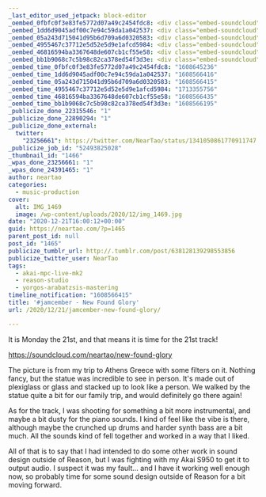 ```yaml
---
_last_editor_used_jetpack: block-editor
_oembed_0fbfc0f3e83fe5772d07a49c2454fdc8: <div class="embed-soundcloud"><iframe title="Fortress Of Self by NearTao" width="500" height="400" scrolling="no" frameborder="no" src="https://w.soundcloud.com/player/?visual=true&url=https%3A%2F%2Fapi.soundcloud.com%2Ftracks%2F952272271&show_artwork=true&maxwidth=500&maxheight=750&dnt=1"></iframe></div>
_oembed_1dd6d9045adf00c7e94c59da1a042537: <div class="embed-soundcloud"><iframe title="New Found Glory by NearTao" width="584" height="400" scrolling="no" frameborder="no" src="https://w.soundcloud.com/player/?visual=true&url=https%3A%2F%2Fapi.soundcloud.com%2Ftracks%2F951734203&show_artwork=true&maxwidth=584&maxheight=876&dnt=1"></iframe></div>
_oembed_05a243d715041d95b6d709a6d0320583: <div class="embed-soundcloud"><iframe title="New Found Glory by NearTao" width="776" height="400" scrolling="no" frameborder="no" src="https://w.soundcloud.com/player/?visual=true&url=https%3A%2F%2Fapi.soundcloud.com%2Ftracks%2F951734203&show_artwork=true&maxwidth=776&maxheight=1000&dnt=1"></iframe></div>
_oembed_4955467c37712e5d52e5d9e1afcd5984: <div class="embed-soundcloud"><iframe title="New Found Glory by NearTao" width="500" height="400" scrolling="no" frameborder="no" src="https://w.soundcloud.com/player/?visual=true&url=https%3A%2F%2Fapi.soundcloud.com%2Ftracks%2F951734203&show_artwork=true&maxheight=750&maxwidth=500"></iframe></div>
_oembed_46816594ba3367648de607cb1cf55e58: <div class="embed-soundcloud"><iframe title="New Found Glory by NearTao" width="500" height="400" scrolling="no" frameborder="no" src="https://w.soundcloud.com/player/?visual=true&url=https%3A%2F%2Fapi.soundcloud.com%2Ftracks%2F951734203&show_artwork=true&maxwidth=500&maxheight=750&dnt=1"></iframe></div>
_oembed_bb1b9068c7c5b98c82ca378ed54f3d3e: <div class="embed-soundcloud"><iframe title="New Found Glory by NearTao" width="750" height="400" scrolling="no" frameborder="no" src="https://w.soundcloud.com/player/?visual=true&url=https%3A%2F%2Fapi.soundcloud.com%2Ftracks%2F951734203&show_artwork=true&maxwidth=750&maxheight=1000&dnt=1"></iframe></div>
_oembed_time_0fbfc0f3e83fe5772d07a49c2454fdc8: "1608645236"
_oembed_time_1dd6d9045adf00c7e94c59da1a042537: "1608566416"
_oembed_time_05a243d715041d95b6d709a6d0320583: "1608566415"
_oembed_time_4955467c37712e5d52e5d9e1afcd5984: "1713355756"
_oembed_time_46816594ba3367648de607cb1cf55e58: "1608566435"
_oembed_time_bb1b9068c7c5b98c82ca378ed54f3d3e: "1608566195"
_publicize_done_22315546: "1"
_publicize_done_22890294: "1"
_publicize_done_external:
  twitter:
    "23256661": https://twitter.com/NearTao/status/1341050861770911747
_publicize_job_id: "52493825028"
_thumbnail_id: "1466"
_wpas_done_23256661: "1"
_wpas_done_24391465: "1"
author: neartao
categories:
  - music-production
cover:
  alt: IMG_1469
  image: /wp-content/uploads/2020/12/img_1469.jpg
date: "2020-12-21T16:00:12+00:00"
guid: https://neartao.com/?p=1465
parent_post_id: null
post_id: "1465"
publicize_tumblr_url: http://.tumblr.com/post/638128139298553856
publicize_twitter_user: NearTao
tags:
  - akai-mpc-live-mk2
  - reason-studio
  - yorgos-arabatzsis-mastering
timeline_notification: "1608566415"
title: '#jamcember - New Found Glory'
url: /2020/12/21/jamcember-new-found-glory/

---
```

It is Monday the 21st, and that means it is time for the 21st track!

https://soundcloud.com/neartao/new-found-glory

The picture is from my trip to Athens Greece with some filters on it. Nothing fancy, but the statue was incredible to see in person. It's made out of plexiglass or glass and stacked up to look like a person. We walked by the statue quite a bit for our family trip, and would definitely go there again!

As for the track, I was shooting for something a bit more instrumental, and maybe a bit dusty for the piano sounds. I kind of feel like the vibe is there, although maybe the crunched up drums and harder synth bass are a bit much. All the sounds kind of fell together and worked in a way that I liked.

All of that is to say that I had intended to do some other work in sound design outside of Reason, but I was fighting with my Akai S950 to get it to output audio. I suspect it was my fault... and I have it working well enough now, so probably time for some sound design outside of Reason for a bit moving forward.
